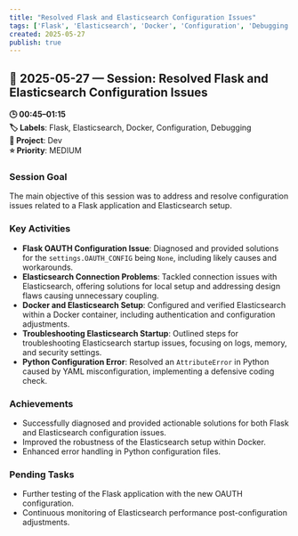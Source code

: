 ```yaml
---
title: "Resolved Flask and Elasticsearch Configuration Issues"
tags: ['Flask', 'Elasticsearch', 'Docker', 'Configuration', 'Debugging']
created: 2025-05-27
publish: true
---
```


## 📅 2025-05-27 — Session: Resolved Flask and Elasticsearch Configuration Issues

**🕒 00:45–01:15**  
**🏷️ Labels**: Flask, Elasticsearch, Docker, Configuration, Debugging  
**📂 Project**: Dev  
**⭐ Priority**: MEDIUM  


### Session Goal
The main objective of this session was to address and resolve configuration issues related to a Flask application and Elasticsearch setup.

### Key Activities
- **Flask OAUTH Configuration Issue**: Diagnosed and provided solutions for the `settings.OAUTH_CONFIG` being `None`, including likely causes and workarounds.
- **Elasticsearch Connection Problems**: Tackled connection issues with Elasticsearch, offering solutions for local setup and addressing design flaws causing unnecessary coupling.
- **Docker and Elasticsearch Setup**: Configured and verified Elasticsearch within a Docker container, including authentication and configuration adjustments.
- **Troubleshooting Elasticsearch Startup**: Outlined steps for troubleshooting Elasticsearch startup issues, focusing on logs, memory, and security settings.
- **Python Configuration Error**: Resolved an `AttributeError` in Python caused by YAML misconfiguration, implementing a defensive coding check.

### Achievements
- Successfully diagnosed and provided actionable solutions for both Flask and Elasticsearch configuration issues.
- Improved the robustness of the Elasticsearch setup within Docker.
- Enhanced error handling in Python configuration files.

### Pending Tasks
- Further testing of the Flask application with the new OAUTH configuration.
- Continuous monitoring of Elasticsearch performance post-configuration adjustments.
